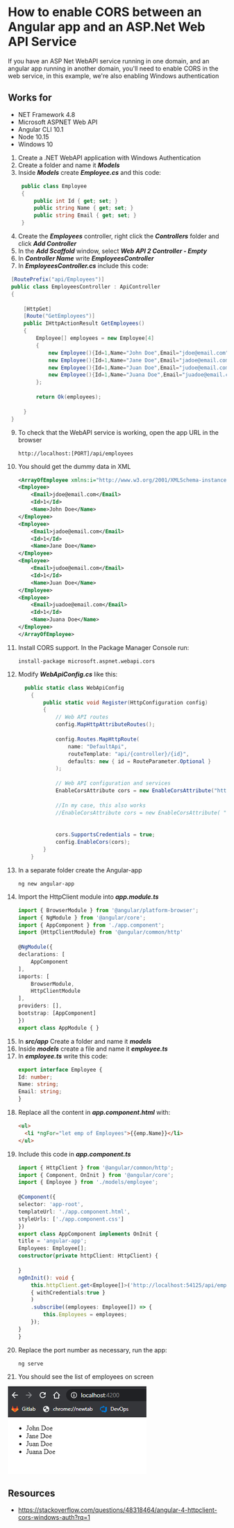 # How to enable CORS between an Angular app and an ASP.Net Web API Service
If you have an ASP Net WebAPI service running in one domain, and an angular app running in another domain, you'll need to enable CORS in the web service, in this example, we're also enabling Windows authentication
## Works for
* NET Framework 4.8
* Microsoft ASPNET Web API 
* Angular CLI 10.1
* Node 10.15
* Windows 10

1. Create a .NET WebAPI application with Windows Authentication
2. Create a folder and name it ***Models***
3. Inside ***Models*** create ***Employee.cs*** and this code:
   ```csharp
    public class Employee
    {
        public int Id { get; set; }
        public string Name { get; set; }
        public string Email { get; set; }
    }
   ```
5. Create the ***Employees*** controller, right click the ***Controllers*** folder and click ***Add Controller***
6. In the ***Add Scaffold*** window, select ***Web API 2 Controller - Empty***
7. In ***Controller Name*** write ***EmployeesController***
8.  In ***EmployeesController.cs*** include this code:
   ```csharp
    [RoutePrefix("api/Employees")]
    public class EmployeesController : ApiController
    {

        [HttpGet]
        [Route("GetEmployees")]
        public IHttpActionResult GetEmployees()
        {
            Employee[] employees = new Employee[4]
            {
                new Employee(){Id=1,Name="John Doe",Email="jdoe@email.com"},
                new Employee(){Id=1,Name="Jane Doe",Email="jadoe@email.com"},
                new Employee(){Id=1,Name="Juan Doe",Email="judoe@email.com"},
                new Employee(){Id=1,Name="Juana Doe",Email="juadoe@email.com"}
            };

            return Ok(employees);

        }
    }

   ```    
9. To check that the WebAPI service is working, open the app URL in the browser
    ```
    http://localhost:[PORT]/api/employees   
    ```
10. You should get the dummy data in XML
    ```xml
    <ArrayOfEmployee xmlns:i="http://www.w3.org/2001/XMLSchema-instance" xmlns="http://schemas.datacontract.org/2004/07/WebService.Models">
    <Employee>
        <Email>jdoe@email.com</Email>
        <Id>1</Id>
        <Name>John Doe</Name>
    </Employee>
    <Employee>
        <Email>jadoe@email.com</Email>
        <Id>1</Id>
        <Name>Jane Doe</Name>
    </Employee>
    <Employee>
        <Email>judoe@email.com</Email>
        <Id>1</Id>
        <Name>Juan Doe</Name>
    </Employee>
    <Employee>
        <Email>juadoe@email.com</Email>
        <Id>1</Id>
        <Name>Juana Doe</Name>
    </Employee>
    </ArrayOfEmployee>
    ```    
11. Install CORS support. In the Package Manager Console run:
    ```
    install-package microsoft.aspnet.webapi.cors
    ```
12. Modify ***WebApiConfig.cs*** like this:
    ```csharp
      public static class WebApiConfig
        {
            public static void Register(HttpConfiguration config)
            {
                // Web API routes
                config.MapHttpAttributeRoutes();

                config.Routes.MapHttpRoute(
                    name: "DefaultApi",
                    routeTemplate: "api/{controller}/{id}",
                    defaults: new { id = RouteParameter.Optional }
                );

                // Web API configuration and services
                EnableCorsAttribute cors = new EnableCorsAttribute("http://localhost:4200", "Accept, Origin, Content-Type, X-Auth-Token, cache-control, x-requested-with", "GET, POST ,PATCH, PUT, DELETE, OPTIONS");

                //In my case, this also works
                //EnableCorsAttribute cors = new EnableCorsAttribute( "*" ...
                

                cors.SupportsCredentials = true;
                config.EnableCors(cors);
            }
        }
    ```    
13. In a separate folder create the Angular-app    
    ```
    ng new angular-app
    ```
14. Import the HttpClient module into ***app.module.ts***
    ```typescript
    import { BrowserModule } from '@angular/platform-browser';
    import { NgModule } from '@angular/core';
    import { AppComponent } from './app.component';
    import {HttpClientModule} from '@angular/common/http'

    @NgModule({
    declarations: [
        AppComponent
    ],
    imports: [
        BrowserModule,
        HttpClientModule
    ],
    providers: [],
    bootstrap: [AppComponent]
    })
    export class AppModule { }
    ```
15. In ***src/app*** Create a folder and name it ***models***
16. Inside ***models*** create a file and name it ***employee.ts***    
17. In ***employee.ts*** write this code:
    ```typescript
    export interface Employee {
    Id: number;
    Name: string;
    Email: string;
    }
    ```
18. Replace all the content in ***app.component.html*** with:
    ```html
    <ul>
      <li *ngFor="let emp of Employees">{{emp.Name}}</li>
    </ul>
    ```    
19. Include this code in ***app.component.ts***
    ```typescript
    import { HttpClient } from '@angular/common/http';
    import { Component, OnInit } from '@angular/core';
    import { Employee } from './models/employee';

    @Component({
    selector: 'app-root',
    templateUrl: './app.component.html',
    styleUrls: ['./app.component.css']
    })
    export class AppComponent implements OnInit {
    title = 'angular-app';
    Employees: Employee[];
    constructor(private httpClient: HttpClient) {

    }
    ngOnInit(): void {
        this.httpClient.get<Employee[]>('http://localhost:54125/api/employees',
        { withCredentials:true }
        )
        .subscribe((employees: Employee[]) => {
            this.Employees = employees;
        });
    }
    }

    ```    
20. Replace the port number as necessary, run the app:
    ```
    ng serve
    ```    
21. You should see the list of employees on screen
    
![](images/2020-09-21-17-17-58.png)    
## Resources
* https://stackoverflow.com/questions/48318464/angular-4-httpclient-cors-windows-auth?rq=1